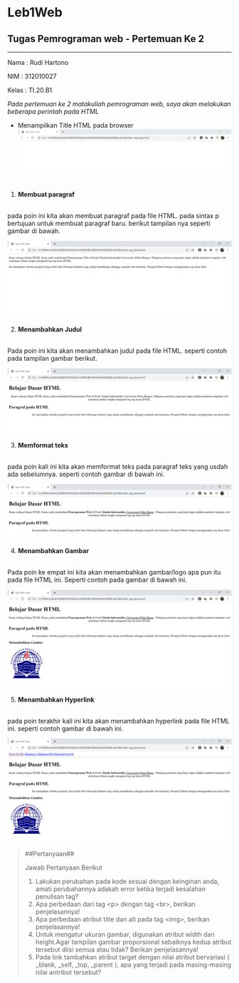 # Leb1Web
## Tugas Pemrograman web - Pertemuan Ke 2

<hr>

Nama    : Rudi Hartono

NIM     : 312010027

Kelas   : TI.20.B1


*Pada pertemuan ke 2 matakuliah pemrograman web, saya akan melakukan beberapa perintah pada HTML*
 
- Menampilkan Title HTML pada browser <br>
![Gambar Title pada HTML](pictures/titlehtml.PNG)

<br>

1. **Membuat paragraf**
<br>
pada poin ini kita akan membuat paragraf pada file HTML.
pada sintax p bertujuan untuk membuat paragraf baru. berikut tampilan nya seperti gambar di bawah.

![Membuat paragraf baru](pictures/paragraf1.PNG)

2. **Menambahkan Judul**
<br>
Pada poin ini kita akan menambahkan judul pada file HTML.
seperti contoh pada tampilan gambar berikut.

![menambahkan judul](pictures/judul.PNG)

3. **Memformat teks**
<br>
pada poin kali ini kita akan memformat teks pada paragraf teks yang usdah ada sebelumnya. seperti contoh gambar di bawah ini.

![menambahkan format teks](pictures/format.PNG)

4. **Menambahkan Gambar**
<br>
Pada poin ke empat ini kita akan menambahkan gambar/logo apa pun itu pada file HTML ini. Seperti contoh pada gambar di bawah ini.

![menambahkan gambar](pictures/logokampus.PNG)

5. **Menambahkan Hyperlink**
<br>
pada poin terakhir kali ini kita akan menambahkan hyperlink pada file HTML ini. seperti contoh gambar di bawah ini.

![menambahkan hyperlink](pictures/hyperlink.PNG)


> ##Pertanyaan##
>
> Jawab Pertanyaan Berikut
>
> 1. Lakukan perubahan pada kode sesuai dengan keinginan anda, amati perubahannya adakah 
error ketika terjadi kesalahan penulisan tag?
> 2. Apa perbedaan dari tag \<p> dengan tag \<br>, berikan penjelasannya!
> 3. Apa perbedaan atribut title dan alt pada tag \<img>, berikan penjelasannya!
> 4. Untuk mengatur ukuran gambar, digunakan atribut width dan height.Agar tampilan gambar 
proporsional sebaiknya kedua atribut tersebut diisi semua atau tidak? Berikan penjelasannya!
> 5. Pada link tambahkan atribut target dengan nilai atribut bervariasi ( _blank, _self, _top, _parent ), apa yang terjadi pada masing-masing nilai antribut tersebut?

